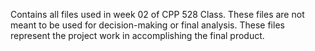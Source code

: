 Contains all files used in week 02 of CPP 528 Class.  These files are not meant to be used for decision-making or final analysis. 
These files represent the project work in accomplishing the final product. 
